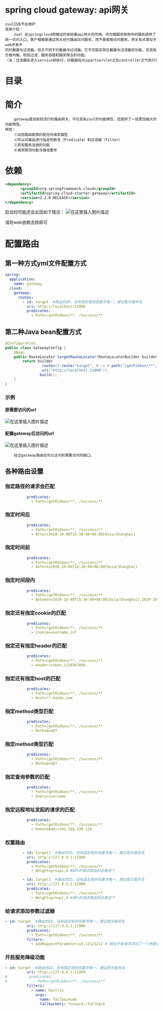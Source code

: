# spring cloud gateway: api网关

```text
zuul已经不在维护
简单介绍：
    zuul 在springcloud刚推出时承担着api网关的作用，作为微服务架构中的服务提供了统一访问入口，客户端都是通过网关经行路由访问服务，而不是直接访问服务。网关有点类似于web开发中
的拦截器与过滤器，但又不同于拦截器与过滤器。它不仅能实现拦截器与过滤器的功能，还具有负载均衡、校验过滤、服务容错和服务聚合的功能。
（注：过滤器在进入service前执行，拦截器在dispartservlet之后controller之气执行）
```

# 目录

# 简介
```text
    gateway是目前较流行的路由网关，不仅具有zuul的功能特性，还提供了一些更加强大的功能特性。
特性：
    ①动态路由能够匹配任何请求属性
    ②可以对路由进行指定的断言（Predicate）和过滤器（filter）
    ③具有服务法相的功能
    ④请求限流功能与路径重写
```
# 依赖
```xml
<dependency>
       <groupId>org.springframework.cloud</groupId>
       <artifactId>spring-cloud-starter-gateway</artifactId>
       <version>2.2.0.RELEASE</version>
</dependency>
```
启动时可能还会出现如下情况：
![在这里插入图片描述](https://img-blog.csdnimg.cn/20200920213841122.png#pic_center)

请将web依赖去除即可

# 配置路由
## 第一种方式yml文件配置方式
```yaml
spring:
  application:
    name: gateway
  cloud:
    gateway:
      routes:
        - id: target  #路由的ID，没有固定规则但要求唯一，建议配合服务名
          uri: http://localhost:11000
          predicates:
            - Path=/getRibbon/**, /success/**
```
## 第二种Java bean配置方式
```java
@Configuration
public class GatewayConfig {
    @Bean
    public RouteLocator targetRouteLocator(RouteLocatorBuilder builder){
        return builder
                .routes().route("target", r -> r.path("/getRibbon/**", "/success/**")
                .uri("http://localhost:11000")).
                build();
    }
}
```
### 示例
#### 原需要访问的url
![在这里插入图片描述](https://img-blog.csdnimg.cn/20201008203625134.bmp?x-oss-process=image/watermark,type_ZmFuZ3poZW5naGVpdGk,shadow_10,text_aHR0cHM6Ly9ibG9nLmNzZG4ubmV0L3dlaXhpbl80NTUyODk4Nw==,size_16,color_FFFFFF,t_70#pic_center)
#### 配置gateway后访问的url
![在这里插入图片描述](https://img-blog.csdnimg.cn/2020100820382925.png?x-oss-process=image/watermark,type_ZmFuZ3poZW5naGVpdGk,shadow_10,text_aHR0cHM6Ly9ibG9nLmNzZG4ubmV0L3dlaXhpbl80NTUyODk4Nw==,size_16,color_FFFFFF,t_70#pic_center)

```text
    经过gateway路由后可以访问到需要访问的接口。
```

## 各种路由设置
### 指定路径的请求会匹配
```yaml
          predicates:
            - Path=/getRibbon/**, /success/**
```
### 指定时间后
```yaml
          predicates:
            - Path=/getRibbon/**, /success/**
            - After=2020-10-08T16:30:00+08:00[Asia/Shanghai]
```
### 指定时间前
```yaml
          predicates:
            - Path=/getRibbon/**, /success/**
            - Before=2020-10-08T16:30:00+08:00[Asia/Shanghai]
```
### 指定时间段内
```yaml
          predicates:
            - Path=/getRibbon/**, /success/**
            - Between=2020-10-08T16:30:00+08:00[Asia/Shanghai],2020-10-09T16:30:00+08:00[Asia/Shanghai]
```
### 指定还有指定cookie的匹配
```yaml
          predicates:
            - Path=/getRibbon/**, /success/**
            - Cookie=username,zxf
```
### 指定还有指定header的匹配
```yaml
          predicates:
            - Path=/getRibbon/**, /success/**
            - Header=token,1234567890
```
### 指定还有指定host的匹配
```yaml
          predicates:
            - Path=/getRibbon/**, /success/**
            - Host=**.baidu.com
```
### 指定method类型匹配
```yaml
          predicates:
            - Path=/getRibbon/**, /success/**
            - Method=GET
```
### 指定method类型匹配
```yaml
          predicates:
            - Path=/getRibbon/**, /success/**
            - Method=GET
```
### 指定查询参数的匹配
```yaml
          predicates:
            - Path=/getRibbon/**, /success/**
            - Query=username
```
### 指定远程地址发起的请求的匹配
```yaml
          predicates:
            - Path=/getRibbon/**, /success/**
            - RemoteAddr=192.168.190.128
```
### 权重路由
```yaml
        - id: target1  #路由的ID，没有固定规则但要求唯一，建议配合服务名
          uri: http://127.0.0.1:11000
          predicates:
            - Path=/getRibbon/**, /success/**
            - Weight=group1,6 #60%的请求路由到此路径下
```
```yaml
        - id: target1  #路由的ID，没有固定规则但要求唯一，建议配合服务名
          uri: http://127.0.0.1:12000
          predicates:
            - Path=/getRibbon/**, /success/**
            - Weight=group1,4 #40%的请求路由到此路径下
```
### 给请求添加参数过滤器
```yaml
- id: target  #路由的ID，没有固定规则但要求唯一，建议配合服务名
          uri: http://127.0.0.1:11000
          predicates:
            - Path=/getRibbon/**, /success/**
          filters:
            - AddRequestParameter=id,12121212 # 相当于给请求添加了一个参数名为id，值为12121212的请求参数
```
### 开启服务降级功能
```yaml
- id: target  #路由的ID，没有固定规则但要求唯一，建议配合服务名
          uri: http://127.0.0.1:11000
#          predicates:
#            - Path=/getRibbon/**, /success/**
          filters:
            - name: Hystrix
              args:
                name: fallbackcmd
                fallbackUri: forward:/fallback
```
### 